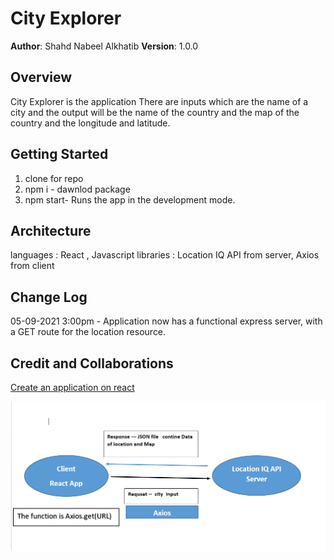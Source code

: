 # City Explorer

**Author**: Shahd Nabeel Alkhatib
**Version**: 1.0.0 

## Overview
City Explorer  is the application 
There are inputs which are the name of a city and the output will be the name of the country and the map of the country and the longitude and latitude.

## Getting Started
1. clone for repo
2. npm i - dawnlod package 
3. npm start- Runs the app in the development mode.


## Architecture
languages : React , Javascript
libraries : Location IQ API from server, Axios from client 
<!-- Provide a detailed description of the application design. What technologies (languages, libraries, etc) you're using, and any other relevant design information. -->

## Change Log
<!-- Use this area to document the iterative changes made to your application as each feature is successfully implemented. Use time stamps. Here's an example:

01-01-2001 4:59pm - Application now has a fully-functional express server, with a GET route for the location resource. -->
05-09-2021 3:00pm - Application now has a  functional express server, with a GET route for the location resource.

## Credit and Collaborations
<!-- Give credit (and a link) to other people or resources that helped you build this application. -->
[Create an application on react ](https://github.com/facebook/create-react-app)

![image](img1.png)